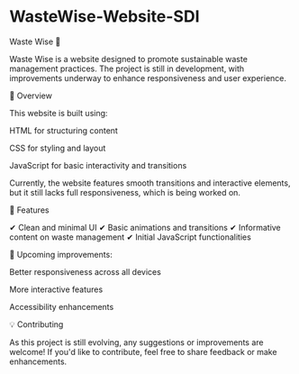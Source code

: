 # WasteWise-Website-SDI

Waste Wise 🌱

Waste Wise is a website designed to promote sustainable waste management practices. The project is still in development, with improvements underway to enhance responsiveness and user experience.

🔹 Overview

This website is built using:

HTML for structuring content

CSS for styling and layout

JavaScript for basic interactivity and transitions


Currently, the website features smooth transitions and interactive elements, but it still lacks full responsiveness, which is being worked on.

🚀 Features

✔ Clean and minimal UI
✔ Basic animations and transitions
✔ Informative content on waste management
✔ Initial JavaScript functionalities

🚧 Upcoming improvements:

Better responsiveness across all devices

More interactive features

Accessibility enhancements


💡 Contributing

As this project is still evolving, any suggestions or improvements are welcome! If you'd like to contribute, feel free to share feedback or make enhancements.